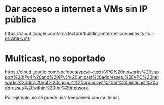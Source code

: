 # Dar acceso a internet a VMs sin IP pública
https://cloud.google.com/architecture/building-internet-connectivity-for-private-vms

# Multicast, no soportado
https://cloud.google.com/vpc/docs/vpc#:~:text=VPC%20networks%20support%20IPv4%20and%20IPv6%20unicast%20addresses.%20VPC%20networks%20do%20not%20support%20broadcast%20or%20multicast%20addresses%20within%20the%20network.

Por ejemplo, no se puede usar keepalived con multicast.
